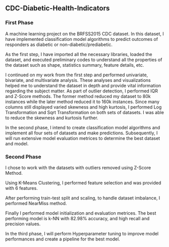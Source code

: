 ## CDC-Diabetic-Health-Indicators

### First Phase

A machine learning project on the BRFSS2015 CDC dataset. In this dataset, I have implemented classification model algorithms to predict outcomes of responders as diabetic or non-diabetic/prediabetic.

As the first step, I have imported all the necessary libraries, loaded the dataset, and executed preliminary codes to understand all the properties of the dataset such as shape, statistics summary, feature details, etc.

I continued on my work from the first step and performed univariate, bivariate, and multivariate analysis. These analyses and visualizations helped me to understand the dataset in depth and provide vital information regarding the subject matter. As part of outlier detection, I performed IQR and Z-Score methods. The former method reduced my dataset to 80k instances while the later method reduced it to 160k instances. Since many columns still displayed varied skewness and high kurtosis, I performed Log Transformation and Sqrt Transformation on both sets of datasets. I was able to reduce the skewness and kurtosis further.

In the second phase, I intend to create classification model algorithms and implement all four sets of datasets and make predictions. Subsequently, I will run extensive model evaluation metrices to determine the best dataset and model.

### Second Phase

I chose to work with the datasets with outliers removed using Z-Score Method.

Using K-Means Clustering, I performed feature selection and was provided with 6 features.

After performing train-test split and scaling, to handle dataset imbalance, I performed NearMiss method.

Finally I performed model initialization and evaluation metrices. The best performing model is k-NN with 82.98% accuracy, and high recall and precision values.

In the third phase, I will perform Hyperparameter tuning to improve model performances and create a pipeline for the best model.
